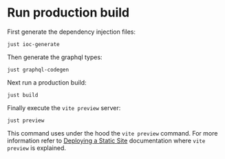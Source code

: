# Run production build

First generate the dependency injection files:
```shell
just ioc-generate
```

Then generate the graphql types:
```shell
just graphql-codegen
```

Next run a production build:

```shell
just build
```

Finally execute the `vite preview` server:

```shell
just preview
```

This command uses under the hood the `vite preview` command. For more information refer to [Deploying a Static Site](https://vitejs.dev/guide/static-deploy.html#deploying-a-static-site) documentation where `vite preview` is explained.
